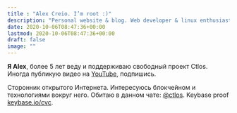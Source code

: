 ```yaml
---
title : "Alex Creio. I’m root :)"
description: "Personal website & blog. Web developer & linux enthusiast."
date: 2020-10-06T08:47:36+00:00
lastmod: 2020-10-06T08:47:36+00:00
draft: false
image: ""
---
```


**Я Alex**, более 5 лет веду и поддерживаю свободный проект Ctlos. Иногда публикую видео на [YouTube](https://youtube.com/c/creioyt?sub_confirmation=1), подпишись.

Сторонник открытого Интернета. Интересуюсь блокчейном и технологиями вокруг него. Обитаю в данном чате: [@ctlos](https://t.me/ctlos). Keybase proof [keybase.io/cvc](https://keybase.io/cvc).
